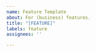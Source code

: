 ```yaml
---
name: Feature Template
about: For (business) features.
title: "[FEATURE]"
labels: feature
assignees: ''

---
```



